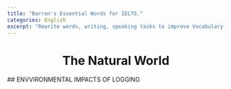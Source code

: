 ```yaml
---
title: "Barron's Essential Words for IELTS."
categories: English
excerpt: "Rewrite words, writing, speaking tasks to improve Vocabulary, Writing, Speaking skill."
---
```

<center> <h1> The Natural World </h1> </center>
## ENVVIRONMENTAL IMPACTS OF LOGGING